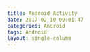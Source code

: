 ```yaml
---
title: Android Activity
date: 2017-02-10 09:01:47
categories: Android
tags: Android
layout: single-column
---
```





